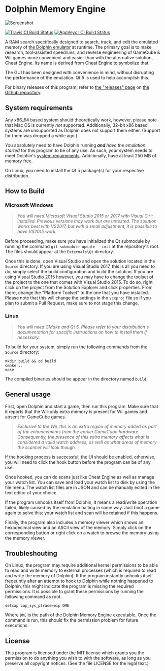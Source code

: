 # Dolphin Memory Engine

![Screenshot](https://raw.githubusercontent.com/aldelaro5/Dolphin-memory-engine/master/Docs/screenshot.png)

[![Travis CI Build Status](https://travis-ci.org/aldelaro5/Dolphin-memory-engine.svg?branch=master)](https://travis-ci.org/aldelaro5/Dolphin-memory-engine)
[![AppVeyor CI Build Status](https://ci.appveyor.com/api/projects/status/sdf1o4kh3g1e68m9?svg=true)](https://ci.appveyor.com/project/aldelaro5/dolphin-memory-engine)

A RAM search specifically designed to search, track, and edit the emulated memory of [the Dolphin emulator](https://github.com/dolphin-emu/dolphin) at runtime. The primary goal is to make research, tool-assisted speedruns, and reverse engineering of GameCube & Wii games more convenient and easier than with the alternative solution, Cheat Engine. Its name is derived from Cheat Engine to symbolize that.

The GUI has been designed with convenience in mind, without disrupting the performance of the emulation. Qt 5 is used to help accomplish this.

For binary releases of this program, refer to [the "releases" page](https://github.com/aldelaro5/Dolphin-memory-engine/releases) on [the Github repository](https://github.com/aldelaro5/Dolphin-memory-engine).


## System requirements
Any x86_64 based system should theoretically work, however, please note that Mac OS is currently _not_ supported. Additionally, 32-bit x86 based systems are unsupported as Dolphin does not support them either. (Support for them was dropped a while ago.)

You absolutely need to have Dolphin running ***and*** _have the emulation started_ for this program to be of any use. As such, your system needs to meet Dolphin's [system requirements](https://github.com/dolphin-emu/dolphin#system-requirements). Additionally, have at least 250 MB of memory free.

On Linux, you need to install the Qt 5 package(s) for your respective distribution.


## How to Build
### Microsoft Windows
> *You will need Microsoft Visual Studio 2015 or 2017 with Visual C++ installed. Previous versions may work but are untested. The solution works best with VS2017, but with a small adjustment, it is possible to have VS2015 work.*

Before proceeding, make sure you have initialized the Qt submodule by running the command `git submodule update --init` at the repository's root. The files should appear at the `Externals\Qt` directory.

Once this is done, open Visual Studio and open the solution located in the `Source` directory. If you are using Visual Studio 2017, this is all you need to do, simply select the build configuration and build the solution. If you are using Visual Studio 2015 however, you may have to change the toolset of the project to the one that comes with Visual Studio 2015. To do so, right click on the project from the Solution Explorer and click properties. From there, change the "Platform Toolset" to the one that you have installed. Please note that this will change the settings in the `vcxproj` file so if you plan to submit a Pull Request, make sure to not stage this change.


### Linux
> _You will need CMake and Qt 5. Please refer to your distribution's documentation for specific instructions on how to install them if necessary._

To build for your system, simply run the following commands from the `Source` directory:

	mkdir build && cd build
	cmake ..
	make

The compiled binaries should be appear in the directory named `build`.


## General usage
First, open Dolphin and start a game, then run this program. Make sure that it reports that the Wii-only extra memory is present for Wii games and absent for GameCube games.

>_Exclusive to the Wii, this is an extra region of memory added as part of the enhancements from the earlier GameCube hardware. Consequently, the presence of this extra memory affects what is considered a valid watch address, as well as what areas of memory the scanner will look though._

If the hooking process is successful, the UI should be enabled, otherwise, you will need to click the hook button before the program can be of any use.

Once hooked, you can do scans just like Cheat Engine as well as manage your watch list. You can save and load your watch list to disk by using the file menu. The watch list files are in JSON and can be manually edited in the text editor of your choice.

If the program unhooks itself from Dolphin, it means a read/write operation failed, likely caused by the emulation halting in some way. Just boot a game again to solve this; your watch list and scan will be retained if this happens.

Finally, the program also includes a memory viewer which shows an hexadecimal view and an ASCII view of the memory. Simply click on the corresponding button or right click on a watch to browse the memory using the memory viewer.

## Troubleshouting

On Linux, the program may require additional kernel permissions to be able to read and write memory to external processes (which is required to read and write the memory of Dolphin).  If the program instantly unhooks itself freqeuntly after an attempt to hook to Dolphin while nothing happened to Dolphin, this might indicate the program is missing the required permissions.  It is possible to grant these permissions by running the following command as root:

	setcap cap_sys_ptrace=eip DME
	
Where `DME` is the path of the Dolphin Memory Engine executable.  Once the command is run, this should fix the permission problem for future executions.

## License
This program is licensed under the MIT license which grants you the permission to do  anything you wish to with the software, as long as you preserve all copyright notices. (See the file LICENSE for the legal text.)
